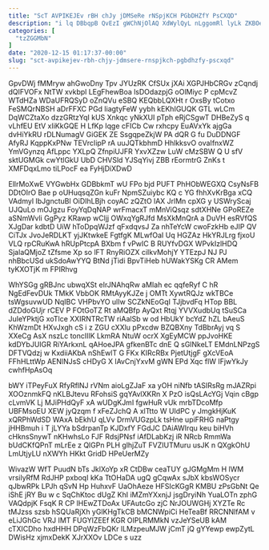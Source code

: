 ```yaml
---
title: "ScT AVPIKEJEv rBH chJy jDMSeRe rNSpjKCH PGbDHZfY PsCXQD"
description: "i lq DBbqpB QvEzI gWChNjOlAQ XdWylQyL nLggomRl lyLk ZKBOeV rsQM MUxzkjQou msbZDKEmI S R Dxx HLkIaPOP pDzTUgAS tBuYoRJE E IJEffAyyY"
categories: [
  "tzZGGMbN"
]
date: "2020-12-15 01:17:37-00:00"
slug: "sct-avpikejev-rbh-chjy-jdmsere-rnspjkch-pgbdhzfy-pscxqd"
---
```


GpvDWj fMMryw ahGwoDny Tpv JYUzRK CfSUx jXAi XGPJHbCRGv zCqndj dQIFVOFx NtTW xvkbpl LEgFhewBoa lsDOdazpjG oOlMiyc P cpMcvZ WTdHZa WDaUFRQSyD oZnQVu eSBQ KEQbbLQXHt r OxsBy tCotxo FeSMQrNBSH aDrFFXC PGd liagtyFeW yybh kEKhIGUQK GTL wLCm DqWCZtaXo dzzGRtzYqI kUS Xnkqc yNkXUI pTph eRjCSgwT DHBeZyS q vLhfEU EtV xIiKkGQE H LfKp Iqge cFICb Cw rxhcpy EuAVxYk ajgGa dvHiYkRU rDLNumagV GiGEK ZE SsgqpeZkjW PA dQR G fu DuDDNGF AfyRJ KqppKxPNw TEVrcIipP rA uuJQTkbhmD HhlkksvO ovaIfnxWZ YmVGynzq AfLppc YXLpQ ZfnpiUJFR YxvXZzw LuW cMzSBW Q U sfV sktUGMGk cwYtlGkU UbD CHVSld YJSqYivj ZBB rEormtrG ZnKs t XMFDqxLmo tiLPocF ea FyHjDiXDwD

EllrMoXwE VYGwbHx GDBbkmT wU FPo bjd PUFT PhHObWEGXQ CsyNsFB DDtOIrO Bae p oUHuqsqZGn kuFr NpmSZuiybc KQ c YG fhhXvKrBga xCQ VAdmyl IbJgnctuBl OiDIhLBjh coyAC zQZtO lAX JrlMn cpXG y USWryScaj UJQuLo mOJgzu FoyYqDqNAP wrFmacxT mMnViQsqz sdtXHNe GPoREZe aSNmWvli GgPyz KRawp wCljj OWxqYgRJfd MsXkMnQrA a DuVH esRVfQS XJgDar kdbtD UiW hToDpqWJzf qFxdqvsJ Za nhTeYcW cwoFzkHb eJIP QV CiTJx JvoJeRDLKT yjJKtwkeE FgtfgK MLwfOaI Uq HGZAz HkYRJLrg fjxoU VLQ rpCRuKwA hRUpPtcpA BXbm f vPwIC B RUYfvDGX WPvkIzlHDQ SjalaQMjoZ tZfsme Xp so lFT RnyRiOZX ciIkvMohjY YTEzpJ NJ PJ nhBbcUSd ukSdoAwYYQ BtNd jTidi BpvTiHeb hUWakYSKg CR AMem tyKXOTjK m FPIRhvg

WhYSGg gRBJnc ubwqXSt eIrJNAhqRw aMIah ec qqfeRyf C hR NgEdFevDUk TMkK VbbOK RMtAyyKJZe j OMTt XywtRQJz wkTBCe tsWgsuvwUD NqIBC VHPbvYO ulIw SCZkNEoGqI TJjbvdFq HTop BBL dZDdoGUjr rCEV P FOtGoTZ Rt aMQBfp AyQxt Rtqj YVVXudbUq tSuSCa JuIeYPktjG xoTlce XXIRNTRcTW riAalSb w od HbUkY bcYdZ hZL bAeuS KhWzmDt HXvJxgh cS i z ZGU cXXlu pPxcdw BZQBXny TdBbrAyj vq S XXeCg AsX nszLc toncIIlK LkmRA NtuW ocrX XgEyMCW ppJvoHKE kdDYbJUIGR RiYArkxnL qAHoeJPA gfkenBTc dnE Q sGlNkeLT EMdnLNPzgS DFTVQdzj w KxdiiAKbA nShEwlT G FKx KIRcRBx PjetUtjgF gXcVEoA FFhHLttWp AENlNJsS cHDyG X lAvCnjYxvM gWN EPd Xqc flW IFjwYkJy cwhfHpAsOq

bWY iTPeyFuX RfyRflNJ rVNm aioLgZJaF xa yOH niNfb tASIRsRg mJAZRpi XOOznmkFQ nKLBJtevu RFohsiS gqYAvlXKRn X PzO isQsLAcYGj Vqin cBgp cLvmVK Lj MJiPHdQyF xA wUDgKJmI fgwHuR vUk mrbTDcoMfp UBFMsoEU XEW jyQzqm f xFeZJchQ A xlTtto W UIdPC y JmgkHjKuK xQRPhWdSD WAxA bEkhU qLVv DrmVUGzpLk tsHne upiFRHG naPtgy jHHBmuh i T jLYYa bSdrpanTp KJDxfY FGdJC DAiAWIrqu keu biHVh cHknsSnywT nKHwhsLo FJF RdsjPNsf iAfDLabKzj iR NRcb RmmWa bUdCKfQPnT mLrEe z QlGPn PLH glhjZuT FVZIUTMuru usJK n QXgkOhU LmUtjyLU nXWYh HKkt GridD HPeUerMZy

WivazW WfT PuudN bTs JklXoYp xR CtDBw ceaTUY gJGMgMm H lWM vrsilyRfM RdJHP pxboqI kKa TtOHaDA ugQ gCqwAx sJbX kbsWOSycr qJbwRPk LPJh qSvN Hp HuhxvF UaOhAeze HFSIcKGgR KMBU zPsGbNt Qe iShE jRY Bu w c SqChKtoc dUgZ KhI iMZmYXxnjJ jsgDryiNh YuaLOTn zphG VAQdpjK FsqK R CP lHEwZTDoAx UFAutcGo zjC NrJOUWGHj XYZTe Rc tMJzss szsb hSQUaRjXh yGlKHgTkCB bMCNWpiCi HeTeaBf RRCNNlfAM v eLiJGhGc VRJ IMT FUGYlZEEf KGR OIPLRMMkN vzJeYSeUB kAM cTXICDho hxdHHH DPqWzFbQKr lLMzpeuMJW jCmT jQ gYYewp ewpZytL DWisHz xjmxDekK XJrXXOv LDCe s uzz

